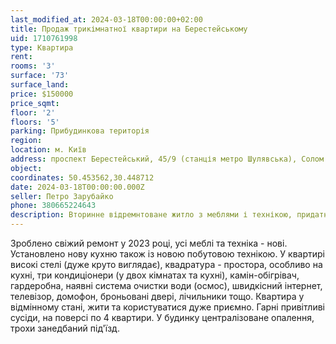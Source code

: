 ```yaml
---
last_modified_at: 2024-03-18T00:00:00+02:00
title: Продаж трикімнатної квартири на Берестейському
uid: 1710761998
type: Квартира
rent:
rooms: '3'
surface: '73'
surface_land:
price: $150000
price_sqmt:
floor: '2'
floors: '5'
parking: Прибудинкова територія
region:
location: м. Київ
address: проспект Берестейський, 45/9 (станція метро Шулявська), Солом'янський район
object:
coordinates: 50.453562,30.448712
date: 2024-03-18T00:00:00.000Z
seller: Петро Зарубайко
phone: 380665224643
description: Вторинне відремнтоване житло з меблями і технікою, придатне і готове для проживання
---
```


Зроблено свіжий ремонт у 2023 році, усі меблі та техніка - нові. Установлено нову кухню також із новою побутовою технікою. У квартирі високі стелі (дуже круто виглядає), квадратура - простора, особливо на кухні, три кондиціонери (у двох кімнатах та кухні), камін-обігрівач, гардеробна, наявні система очистки води (осмос), швидкісний інтернет, телевізор, домофон, броньовані двері, лічильники тощо. Квартира у відмінному стані, жити та користуватися дуже приємно. Гарні привітливі сусіди, на поверсі по 4 квартири. У будинку централізоване опалення, трохи занедбаний під'їзд.
